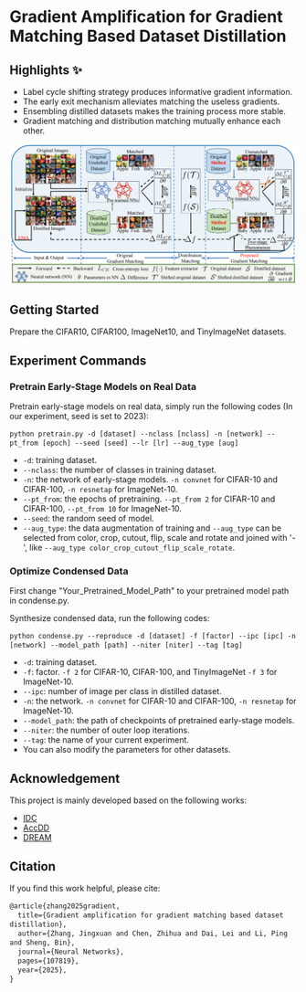 # Gradient Amplification for Gradient Matching Based Dataset Distillation

## Highlights :sparkles:
- Label cycle shifting strategy produces informative gradient information. 
- The early exit mechanism alleviates matching the useless gradients.
- Ensembling distilled datasets makes the training process more stable. 
- Gradient matching and distribution matching mutually enhance each other.

![Basic idea](ReadMe/arch.png)

## Getting Started
Prepare the CIFAR10, CIFAR100, ImageNet10, and TinyImageNet datasets.

## Experiment Commands

### Pretrain Early-Stage Models on Real Data

Pretrain early-stage models on real data, simply run the following codes  (In our experiment, seed is set to 2023):

```
python pretrain.py -d [dataset] --nclass [nclass] -n [network] --pt_from [epoch] --seed [seed] --lr [lr] --aug_type [aug]
```

- ```-d```: training dataset.
- ```--nclass```: the number of classes in training dataset.
- ```-n```: the network of early-stage models. ```-n convnet``` for CIFAR-10 and CIFAR-100, ```-n resnetap``` for ImageNet-10.
- ```--pt_from```: the epochs of pretraining. ```--pt_from 2``` for CIFAR-10 and CIFAR-100, ```--pt_from 10``` for ImageNet-10.
- ```--seed```: the random seed of model. 
- ```--aug_type```: the data augmentation of training and ```--aug_type``` can be selected from color, crop, cutout, flip, scale and rotate and joined with '-', like ```--aug_type color_crop_cutout_flip_scale_rotate```.


### Optimize Condensed Data

First change "Your_Pretrained_Model_Path" to your pretrained model path in condense.py.

Synthesize condensed data, run the following codes:

```
python condense.py --reproduce -d [dataset] -f [factor] --ipc [ipc] -n [network] --model_path [path] --niter [niter] --tag [tag]
```

- ```-d```: training dataset.
- ```-f```: factor. ```-f 2``` for CIFAR-10, CIFAR-100, and TinyImageNet ```-f 3``` for ImageNet-10.
- ```--ipc```: number of image per class in distilled dataset.
- ```-n```: the network. ```-n convnet``` for CIFAR-10 and CIFAR-100, ```-n resnetap``` for ImageNet-10.
- ```--model_path```: the path of checkpoints of pretrained early-stage models.
- ```--niter```: the number of outer loop iterations.
- ```--tag```: the name of your current experiment.
- You can also modify the parameters for other datasets.


## Acknowledgement
This project is mainly developed based on the following works:
- [IDC](https://github.com/snu-mllab/efficient-dataset-condensation)
- [AccDD](https://github.com/ncsu-dk-lab/Acc-DD)
- [DREAM](https://github.com/vimar-gu/DREAM)

## Citation
If you find this work helpful, please cite:
```
@article{zhang2025gradient,
  title={Gradient amplification for gradient matching based dataset distillation},
  author={Zhang, Jingxuan and Chen, Zhihua and Dai, Lei and Li, Ping and Sheng, Bin},
  journal={Neural Networks},
  pages={107819},
  year={2025},
}
```

